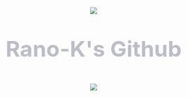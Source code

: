 <Header>
  <div align=center>
    <img src="https://capsule-render.vercel.app/api?type=waving&color=BDBDC8&height=150&section=header" />
    <p style="font-size: 50px; color: #BDBDC8; font-weight: bold;">Rano-K's Github</p>
    <img src="https://capsule-render.vercel.app/api?type=waving&color=BDBDC8&height=150&section=footer" />
  </div>
</Header>
